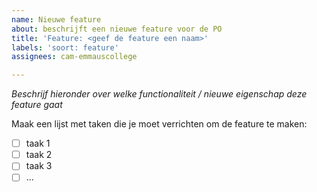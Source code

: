 ```yaml
---
name: Nieuwe feature
about: beschrijft een nieuwe feature voor de PO
title: 'Feature: <geef de feature een naam>'
labels: 'soort: feature'
assignees: cam-emmauscollege

---
```


*Beschrijf hieronder over welke functionaliteit / nieuwe eigenschap deze feature gaat*

Maak een lijst met taken die je moet verrichten om de feature te maken:
- [ ] taak 1
- [ ] taak 2
- [ ] taak 3
- [ ] ...
